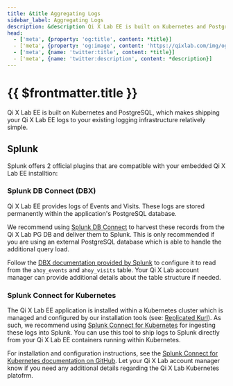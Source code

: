 ```yaml
---
title: &title Aggregating Logs
sidebar_label: Aggregating Logs
description: &description Qi X Lab EE is built on Kubernetes and PostgreSQL, which makes shipping your Qi X Lab EE logs to your existing logging infrastructure relatively simple.
head:
  - ['meta', {property: 'og:title', content: *title}] 
  - ['meta', {property: 'og:image', content: 'https://qixlab.com/img/og/cooperations-aggregating-logs.png'}]
  - ['meta', {name: 'twitter:title', content: *title}]
  - ['meta', {name: 'twitter:description', content: *description}]
---
```


# {{ $frontmatter.title }}

Qi X Lab EE is built on Kubernetes and PostgreSQL, which makes shipping your Qi X Lab EE logs to your existing logging infrastructure relatively simple.

## Splunk

Splunk offers 2 official plugins that are compatible with your embedded Qi X Lab EE installtion:

### Splunk DB Connect (DBX)

Qi X Lab EE provides logs of Events and Visits. These logs are stored permanently within the application's PostgreSQL database.

We recommend using [Splunk DB Connect](https://splunkbase.splunk.com/app/2686/) to harvest these records from the Qi X Lab PG DB and deliver them to Splunk. This is only recommended if you are using an external PostgreSQL database which is able to handle the additional query load.

Follow the [DBX documentation provided by Splunk](https://docs.splunk.com/Documentation/DBX/3.7.0/DeployDBX/AboutSplunkDBConnect) to configure it to read from the `ahoy_events` and `ahoy_visits` table. Your Qi X Lab account manager can provide additional details about the table structure if needed.

### Splunk Connect for Kubernetes

The Qi X Lab EE application is installed within a Kubernetes cluster which is managed and configured by our installation tools (see: [Replicated Kurl](https://kurl.sh/docs/introduction/)). As such, we recommend using [Splunk Connect for Kubernetes](https://splunkbase.splunk.com/app/4497/) for ingesting these logs into Splunk. You can use this tool to ship logs to Splunk directly from your Qi X Lab EE containers running within Kubernetes.

For installation and configuration instructions, see the [Splunk Connect for Kubernetes documentation on GitHub](https://github.com/splunk/splunk-connect-for-kubernetes). Let your Qi X Lab account manager know if you need any additional details regarding the Qi X Lab Kubernetes platofrm.

